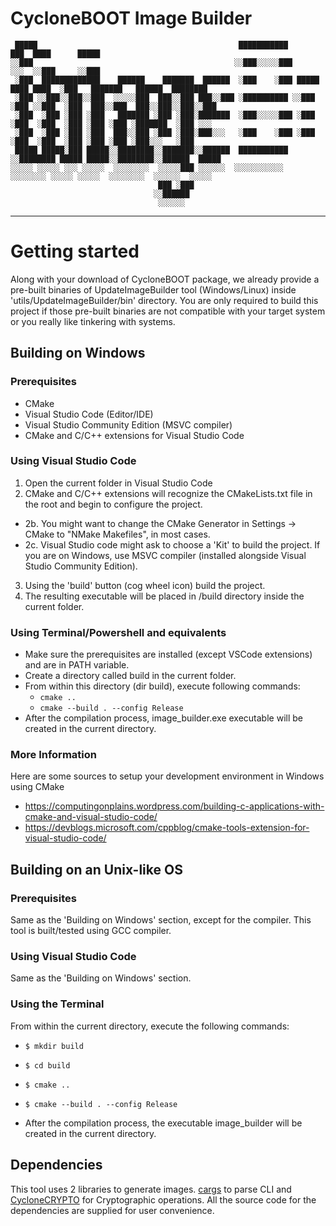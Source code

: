 

# CycloneBOOT Image Builder

```
 █████                                             ███████████              ███  ████      █████                   
░░███                                             ░░███░░░░░███            ░░░  ░░███     ░░███                    
 ░███  █████████████    ██████    ███████  ██████  ░███    ░███ █████ ████ ████  ░███   ███████   ██████  ████████ 
 ░███ ░░███░░███░░███  ░░░░░███  ███░░███ ███░░███ ░██████████ ░░███ ░███ ░░███  ░███  ███░░███  ███░░███░░███░░███
 ░███  ░███ ░███ ░███   ███████ ░███ ░███░███████  ░███░░░░░███ ░███ ░███  ░███  ░███ ░███ ░███ ░███████  ░███ ░░░ 
 ░███  ░███ ░███ ░███  ███░░███ ░███ ░███░███░░░   ░███    ░███ ░███ ░███  ░███  ░███ ░███ ░███ ░███░░░   ░███     
 █████ █████░███ █████░░████████░░███████░░██████  ███████████  ░░████████ █████ █████░░████████░░██████  █████    
░░░░░ ░░░░░ ░░░ ░░░░░  ░░░░░░░░  ░░░░░███ ░░░░░░  ░░░░░░░░░░░    ░░░░░░░░ ░░░░░ ░░░░░  ░░░░░░░░  ░░░░░░  ░░░░░     
                                 ███ ░███                                                                          
                                ░░██████                                                                           
                                 ░░░░░░                                                                                                                                                                                                                                                                   
```
---

# Getting started

Along with your download of CycloneBOOT package, we already provide a pre-built binaries of UpdateImageBuilder tool (Windows/Linux) inside 'utils/UpdateImageBuilder/bin' directory. 
You are only required to build this project if those pre-built binaries are not compatible with your target system or you really like tinkering with systems.

## Building on Windows

### Prerequisites

- CMake
- Visual Studio Code (Editor/IDE)
- Visual Studio Community Edition (MSVC compiler)
- CMake and C/C++ extensions for Visual Studio Code

### Using Visual Studio Code
1. Open the current folder in Visual Studio Code
2. CMake and C/C++ extensions will recognize the CMakeLists.txt file in the root and begin to configure the project.
 - 2b. You might want to change the CMake Generator in Settings -> CMake to "NMake Makefiles", in most cases.
 - 2c. Visual Studio code might ask to choose a 'Kit' to build the project. If you are on Windows, use MSVC compiler (installed alongside Visual Studio Community Edition).
3. Using the 'build' button (cog wheel icon) build the project.
4. The resulting executable will be placed in /build directory inside the current folder.

### Using Terminal/Powershell and equivalents

- Make sure the prerequisites are installed (except VSCode extensions) and are in PATH variable.
- Create a directory called build in the current folder.
- From within this directory (dir build), execute following commands: 
    - `cmake ..`
    - `cmake --build . --config Release`
- After the compilation process, image_builder.exe executable will be created in the current directory.

### More Information
Here are some sources to setup your development environment in Windows using CMake

- https://computingonplains.wordpress.com/building-c-applications-with-cmake-and-visual-studio-code/
- https://devblogs.microsoft.com/cppblog/cmake-tools-extension-for-visual-studio-code/ 

## Building on an Unix-like OS

### Prerequisites 
Same as the 'Building on Windows' section, except for the compiler. This tool is built/tested using GCC compiler.

### Using Visual Studio Code
Same as the 'Building on Windows' section.

### Using the Terminal

From within the current directory, execute the following commands: 
- `$ mkdir build`
- `$ cd build`
- `$ cmake ..`
- `$ cmake --build . --config Release`

- After the compilation process, the executable image_builder will be created in the current directory. 

## Dependencies

This tool uses 2 libraries to generate images. [cargs](https://github.com/likle/cargs) to parse CLI and [CycloneCRYPTO](https://oryx-embedded.com/products/CycloneCRYPTO.html) for Cryptographic operations. All the source code for the dependencies are supplied for user convenience. 
